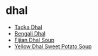 # dhal

 * [Tadka Dhal](../index/t/tadka-dhal.json)
 * [Bengali Dhal](../index/b/bengali-dhal.json)
 * [Fijian Dhal Soup](../index/f/fijian-dhal-soup.json)
 * [Yellow Dhal   Sweet Potato Soup](../index/y/yellow-dhal---sweet-potato-soup.json)
